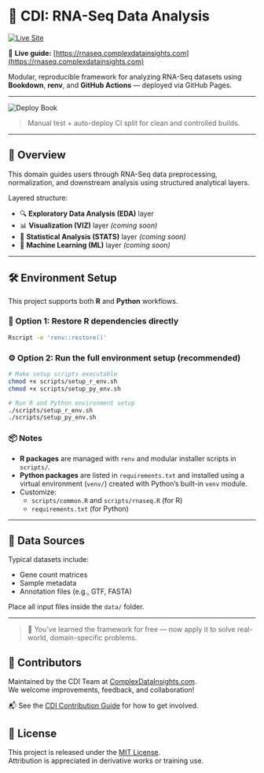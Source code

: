 # 🧬 CDI: RNA-Seq Data Analysis

[![Live Site](https://img.shields.io/badge/visit-site-blue?logo=githubpages)](https://rnaseq.complexdatainsights.com)

📘 **Live guide:** [https://rnaseq.complexdatainsights.com](https://rnaseq.complexdatainsights.com)

Modular, reproducible framework for analyzing RNA-Seq datasets using  
**Bookdown**, **renv**, and **GitHub Actions** — deployed via GitHub Pages.

---

![Deploy Book](https://github.com/datainsights/cdi-rnaseq/actions/workflows/deploy-book.yml/badge.svg)

> Manual test + auto-deploy CI split for clean and controlled builds.

---

## 📘 Overview

This domain guides users through RNA-Seq data preprocessing, normalization, and downstream analysis using structured analytical layers.

Layered structure:

- 🔍 **Exploratory Data Analysis (EDA)** layer
- 📊 **Visualization (VIZ)** layer *(coming soon)*
- 📐 **Statistical Analysis (STATS)** layer *(coming soon)*
- 🧠 **Machine Learning (ML)** layer *(coming soon)*

---

## 🛠️ Environment Setup

This project supports both **R** and **Python** workflows.

### 🔄 Option 1: Restore R dependencies directly

```bash
Rscript -e 'renv::restore()'
```

### ⚙️ Option 2: Run the full environment setup (recommended)

```bash
# Make setup scripts executable
chmod +x scripts/setup_r_env.sh
chmod +x scripts/setup_py_env.sh

# Run R and Python environment setup
./scripts/setup_r_env.sh
./scripts/setup_py_env.sh
```

### 📦 Notes

- **R packages** are managed with `renv` and modular installer scripts in `scripts/`.
- **Python packages** are listed in `requirements.txt` and installed using a virtual environment (`venv/`) created with Python’s built-in `venv` module.
- Customize:
  - `scripts/common.R` and `scripts/rnaseq.R` (for R)
  - `requirements.txt` (for Python)

---

## 📁 Data Sources

Typical datasets include:
- Gene count matrices
- Sample metadata
- Annotation files (e.g., GTF, FASTA)

Place all input files inside the `data/` folder.

---

> 🧠 You’ve learned the framework for free — now apply it to solve real-world, domain-specific problems.

## 🤝 Contributors

Maintained by the CDI Team at [ComplexDataInsights.com](https://complexdatainsights.com).  
We welcome improvements, feedback, and collaboration!

📬 See the [CDI Contribution Guide](https://github.com/datainsights/cdi-framework/blob/main/CONTRIBUTING.md) for how to get involved.

## 📄 License

This project is released under the [MIT License](LICENSE).  
Attribution is appreciated in derivative works or training use.
